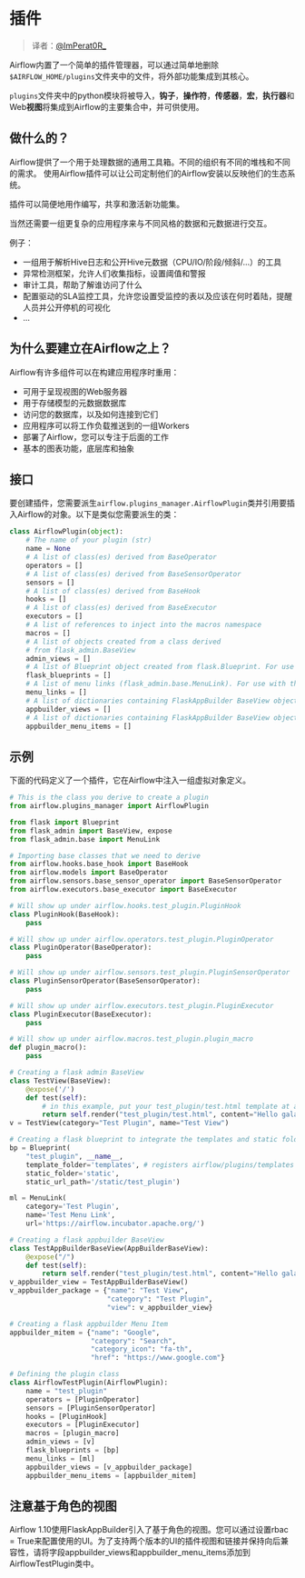 # 插件

> 译者：[@ImPerat0R\_](https://github.com/tssujt)

Airflow内置了一个简单的插件管理器，可以通过简单地删除`$AIRFLOW_HOME/plugins`文件夹中的文件，将外部功能集成到其核心。

`plugins`文件夹中的python模块将被导入，**钩子**，**操作符**，**传感器**，**宏**，**执行器**和Web**视图**将集成到Airflow的主要集合中，并可供使用。

## 做什么的？

Airflow提供了一个用于处理数据的通用工具箱。不同的组织有不同的堆栈和不同的需求。 使用Airflow插件可以让公司定制他们的Airflow安装以反映他们的生态系统。

插件可以简便地用作编写，共享和激活新功能集。

当然还需要一组更复杂的应用程序来与不同风格的数据和元数据进行交互。

例子：

* 一组用于解析Hive日志和公开Hive元数据（CPU/IO/阶段/倾斜/...）的工具
* 异常检测框架，允许人们收集指标，设置阈值和警报
* 审计工具，帮助了解谁访问了什么
* 配置驱动的SLA监控工具，允许您设置受监控的表以及应该在何时着陆，提醒人员并公开停机的可视化
* ...

## 为什么要建立在Airflow之上？

Airflow有许多组件可以在构建应用程序时重用：

* 可用于呈现视图的Web服务器
* 用于存储模型的元数据数据库
* 访问您的数据库，以及如何连接到它们
* 应用程序可以将工作负载推送到的一组Workers
* 部署了Airflow，您可以专注于后面的工作
* 基本的图表功能，底层库和抽象

## 接口

要创建插件，您需要派生`airflow.plugins_manager.AirflowPlugin`类并引用要插入Airflow的对象。以下是类似您需要派生的类：

```py
class AirflowPlugin(object):
    # The name of your plugin (str)
    name = None
    # A list of class(es) derived from BaseOperator
    operators = []
    # A list of class(es) derived from BaseSensorOperator
    sensors = []
    # A list of class(es) derived from BaseHook
    hooks = []
    # A list of class(es) derived from BaseExecutor
    executors = []
    # A list of references to inject into the macros namespace
    macros = []
    # A list of objects created from a class derived
    # from flask_admin.BaseView
    admin_views = []
    # A list of Blueprint object created from flask.Blueprint. For use with the flask_admin based GUI
    flask_blueprints = []
    # A list of menu links (flask_admin.base.MenuLink). For use with the flask_admin based GUI
    menu_links = []
    # A list of dictionaries containing FlaskAppBuilder BaseView object and some metadata. See example below
    appbuilder_views = []
    # A list of dictionaries containing FlaskAppBuilder BaseView object and some metadata. See example below
    appbuilder_menu_items = []
```

## 示例

下面的代码定义了一个插件，它在Airflow中注入一组虚拟对象定义。

```py
# This is the class you derive to create a plugin
from airflow.plugins_manager import AirflowPlugin

from flask import Blueprint
from flask_admin import BaseView, expose
from flask_admin.base import MenuLink

# Importing base classes that we need to derive
from airflow.hooks.base_hook import BaseHook
from airflow.models import BaseOperator
from airflow.sensors.base_sensor_operator import BaseSensorOperator
from airflow.executors.base_executor import BaseExecutor

# Will show up under airflow.hooks.test_plugin.PluginHook
class PluginHook(BaseHook):
    pass

# Will show up under airflow.operators.test_plugin.PluginOperator
class PluginOperator(BaseOperator):
    pass

# Will show up under airflow.sensors.test_plugin.PluginSensorOperator
class PluginSensorOperator(BaseSensorOperator):
    pass

# Will show up under airflow.executors.test_plugin.PluginExecutor
class PluginExecutor(BaseExecutor):
    pass

# Will show up under airflow.macros.test_plugin.plugin_macro
def plugin_macro():
    pass

# Creating a flask admin BaseView
class TestView(BaseView):
    @expose('/')
    def test(self):
        # in this example, put your test_plugin/test.html template at airflow/plugins/templates/test_plugin/test.html
        return self.render("test_plugin/test.html", content="Hello galaxy!")
v = TestView(category="Test Plugin", name="Test View")

# Creating a flask blueprint to integrate the templates and static folder
bp = Blueprint(
    "test_plugin", __name__,
    template_folder='templates', # registers airflow/plugins/templates as a Jinja template folder
    static_folder='static',
    static_url_path='/static/test_plugin')

ml = MenuLink(
    category='Test Plugin',
    name='Test Menu Link',
    url='https://airflow.incubator.apache.org/')

# Creating a flask appbuilder BaseView
class TestAppBuilderBaseView(AppBuilderBaseView):
    @expose("/")
    def test(self):
        return self.render("test_plugin/test.html", content="Hello galaxy!")
v_appbuilder_view = TestAppBuilderBaseView()
v_appbuilder_package = {"name": "Test View",
                        "category": "Test Plugin",
                        "view": v_appbuilder_view}

# Creating a flask appbuilder Menu Item
appbuilder_mitem = {"name": "Google",
                    "category": "Search",
                    "category_icon": "fa-th",
                    "href": "https://www.google.com"}

# Defining the plugin class
class AirflowTestPlugin(AirflowPlugin):
    name = "test_plugin"
    operators = [PluginOperator]
    sensors = [PluginSensorOperator]
    hooks = [PluginHook]
    executors = [PluginExecutor]
    macros = [plugin_macro]
    admin_views = [v]
    flask_blueprints = [bp]
    menu_links = [ml]
    appbuilder_views = [v_appbuilder_package]
    appbuilder_menu_items = [appbuilder_mitem]
```

## 注意基于角色的视图

Airflow 1.10使用FlaskAppBuilder引入了基于角色的视图。您可以通过设置rbac = True来配置使用的UI。为了支持两个版本的UI的插件视图和链接并保持向后兼容性，请将字段appbuilder_views和appbuilder_menu_items添加到AirflowTestPlugin类中。
